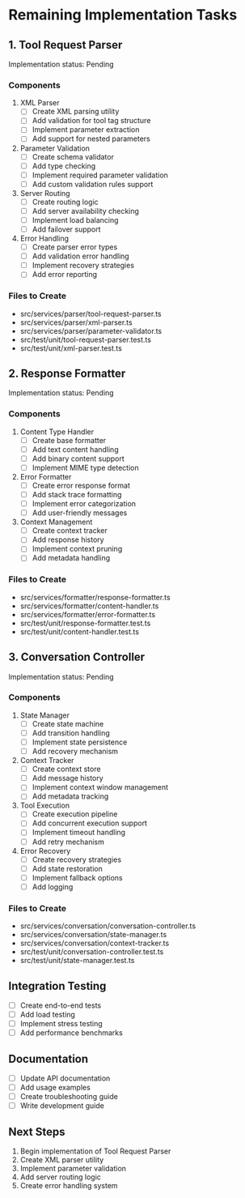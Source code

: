 # Remaining Implementation Tasks

## 1. Tool Request Parser
Implementation status: Pending

### Components
1. XML Parser
   - [ ] Create XML parsing utility
   - [ ] Add validation for tool tag structure
   - [ ] Implement parameter extraction
   - [ ] Add support for nested parameters

2. Parameter Validation
   - [ ] Create schema validator
   - [ ] Add type checking
   - [ ] Implement required parameter validation
   - [ ] Add custom validation rules support

3. Server Routing
   - [ ] Create routing logic
   - [ ] Add server availability checking
   - [ ] Implement load balancing
   - [ ] Add failover support

4. Error Handling
   - [ ] Create parser error types
   - [ ] Add validation error handling
   - [ ] Implement recovery strategies
   - [ ] Add error reporting

### Files to Create
- src/services/parser/tool-request-parser.ts
- src/services/parser/xml-parser.ts
- src/services/parser/parameter-validator.ts
- src/test/unit/tool-request-parser.test.ts
- src/test/unit/xml-parser.test.ts

## 2. Response Formatter
Implementation status: Pending

### Components
1. Content Type Handler
   - [ ] Create base formatter
   - [ ] Add text content handling
   - [ ] Add binary content support
   - [ ] Implement MIME type detection

2. Error Formatter
   - [ ] Create error response format
   - [ ] Add stack trace formatting
   - [ ] Implement error categorization
   - [ ] Add user-friendly messages

3. Context Management
   - [ ] Create context tracker
   - [ ] Add response history
   - [ ] Implement context pruning
   - [ ] Add metadata handling

### Files to Create
- src/services/formatter/response-formatter.ts
- src/services/formatter/content-handler.ts
- src/services/formatter/error-formatter.ts
- src/test/unit/response-formatter.test.ts
- src/test/unit/content-handler.test.ts

## 3. Conversation Controller
Implementation status: Pending

### Components
1. State Manager
   - [ ] Create state machine
   - [ ] Add transition handling
   - [ ] Implement state persistence
   - [ ] Add recovery mechanism

2. Context Tracker
   - [ ] Create context store
   - [ ] Add message history
   - [ ] Implement context window management
   - [ ] Add metadata tracking

3. Tool Execution
   - [ ] Create execution pipeline
   - [ ] Add concurrent execution support
   - [ ] Implement timeout handling
   - [ ] Add retry mechanism

4. Error Recovery
   - [ ] Create recovery strategies
   - [ ] Add state restoration
   - [ ] Implement fallback options
   - [ ] Add logging

### Files to Create
- src/services/conversation/conversation-controller.ts
- src/services/conversation/state-manager.ts
- src/services/conversation/context-tracker.ts
- src/test/unit/conversation-controller.test.ts
- src/test/unit/state-manager.test.ts

## Integration Testing
- [ ] Create end-to-end tests
- [ ] Add load testing
- [ ] Implement stress testing
- [ ] Add performance benchmarks

## Documentation
- [ ] Update API documentation
- [ ] Add usage examples
- [ ] Create troubleshooting guide
- [ ] Write development guide

## Next Steps
1. Begin implementation of Tool Request Parser
2. Create XML parser utility
3. Implement parameter validation
4. Add server routing logic
5. Create error handling system